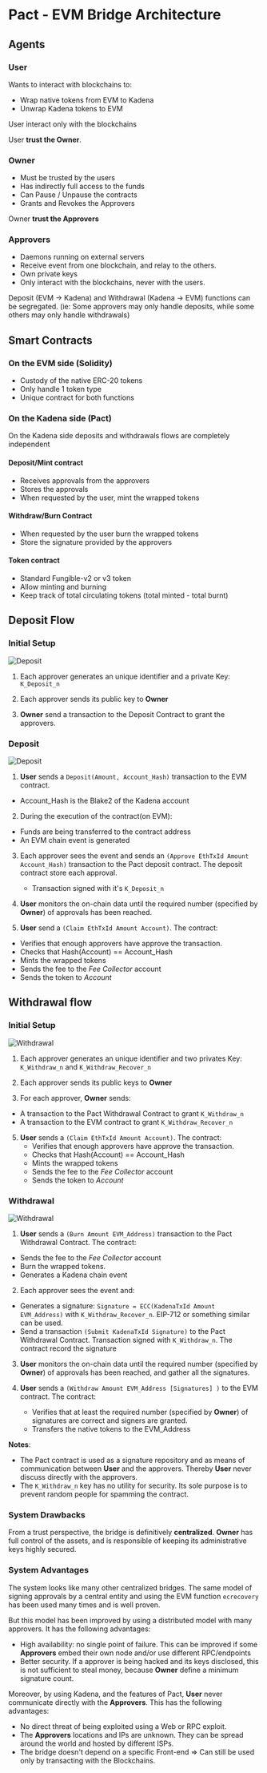 # Pact - EVM Bridge Architecture

## Agents

### User
Wants to interact with blockchains to:
* Wrap native tokens from EVM to Kadena
* Unwrap Kadena tokens to EVM

User interact only with the blockchains

User **trust the Owner**.


### Owner
* Must be trusted by the users
* Has indirectly full access to the funds
* Can Pause / Unpause the contracts
* Grants and Revokes the Approvers

Owner **trust the Approvers**

### Approvers
* Daemons running on external servers
* Receive event from one blockchain, and relay to the others.
* Own private keys
* Only interact with the blockchains, never with the users.

Deposit (EVM -> Kadena) and Withdrawal (Kadena -> EVM) functions can be segregated. (ie: Some approvers may only handle deposits, while some others may only handle withdrawals)


## Smart Contracts

### On the EVM side (Solidity)
* Custody of the native ERC-20 tokens
* Only handle 1 token type
* Unique contract for both functions



### On the Kadena side (Pact)

On the Kadena side deposits and withdrawals flows are completely independent


#### Deposit/Mint contract
* Receives approvals from the approvers
* Stores the approvals
* When requested by the user, mint the wrapped tokens

#### Withdraw/Burn Contract
* When requested by the user burn the wrapped tokens
* Store the signature provided by the approvers

#### Token contract
* Standard Fungible-v2 or v3 token
* Allow minting and burning
* Keep track of total circulating tokens (total minted - total burnt)


## Deposit Flow

### Initial Setup

![Deposit](img/bridge_deposit_setup.png)

1. Each approver generates an unique identifier and a private Key: `K_Deposit_n`

2. Each approver sends its public key to **Owner**

3. **Owner** send a transaction to the Deposit Contract to grant the approvers.


### Deposit

![Deposit](img/bridge_deposit.png)


1. **User** sends a `Deposit(Amount, Account_Hash)` transaction to the EVM contract.
 * Account_Hash is the Blake2 of the Kadena account


2. During the execution of the contract(on EVM):
  * Funds are being transferred to the contract address
  * An EVM chain event is generated


3. Each approver sees the event and sends an `(Approve EthTxId Amount Account_Hash)` transaction to the Pact deposit contract. The deposit contract store each approval.
   * Transaction signed with it's `K_Deposit_n`


4. **User** monitors the on-chain data until the required number (specified by **Owner**) of approvals has been reached.


5. **User** send a `(Claim EthTxId Amount Account)`. The contract:
  * Verifies that enough approvers have approve the transaction.
  * Checks that Hash(Account) == Account_Hash
  * Mints the wrapped tokens
  * Sends the fee to the *Fee Collector* account
  * Sends the token to *Account*

## Withdrawal flow

### Initial Setup

![Withdrawal](img/bridge_withdraw_setup.png)

1. Each approver generates an unique identifier and two privates Key: `K_Withdraw_n` and `K_Withdraw_Recover_n`


2. Each approver sends its public keys to **Owner**


3. For each approver, **Owner** sends:
  * A transaction to the Pact Withdrawal Contract to grant `K_Withdraw_n`
  * A transaction to the EVM contract to grant `K_Withdraw_Recover_n`


5. **User** sends a `(Claim EthTxId Amount Account)`. The contract:
    * Verifies that enough approvers have approve the transaction.
    * Checks that Hash(Account) == Account_Hash
    * Mints the wrapped tokens
    * Sends the fee to the *Fee Collector* account
    * Sends the token to *Account*




### Withdrawal

![Withdrawal](img/bridge_withdraw.png)

1. **User** sends a `(Burn Amount EVM_Address)` transaction to the Pact Withdrawal Contract. The contract:
  * Sends the fee to the *Fee Collector* account
  * Burn the wrapped tokens.
  * Generates a Kadena chain event


2. Each approver sees the event and:
  * Generates a signature: `Signature = ECC(KadenaTxId Amount EVM_Address)` with `K_Withdraw_Recover_n`. EIP-712 or something similar can be used.
  * Send a transaction `(Submit KadenaTxId Signature)` to the Pact Withdrawal Contract. Transaction signed with `K_Withdraw_n`. The contract record the signature


3. **User** monitors the on-chain data until the required number (specified by **Owner**) of approvals has been reached, and gather all the signatures.


4. **User** sends a `(Withdraw Amount EVM_Address [Signatures] )` to the EVM contract. The contract:
   * Verifies that at least the required number (specified by **Owner**) of signatures are correct and signers are granted.
   * Transfers the native tokens to the EVM_Address

**Notes**:

* The Pact contract is used as a signature repository and as means of communication between **User** and the approvers. Thereby **User** never discuss directly with the approvers.
* The `K_Withdraw_n` key has no utility for security. Its sole purpose is to prevent random people for spamming the contract.


### System Drawbacks

From a trust perspective, the bridge is definitively **centralized**. **Owner** has full control of the assets, and is responsible of keeping its administrative keys highly secured.

### System Advantages

The system looks like many other centralized bridges. The same model of signing approvals by a central entity and using the EVM function `ecrecovery` has been used many times and is well proven.


But this model has been improved by using a distributed model with many approvers. It has the following advantages:
 * High availability: no single point of failure. This can be improved if some **Approvers** embed their own node and/or use different RPC/endpoints
 * Better security. If a approver is being hacked and its keys disclosed, this is not sufficient to steal money, because **Owner** define a minimum signature count.


 Moreover, by using Kadena, and the features of Pact, **User** never communicate directly with the **Approvers**. This has the following advantages:
   * No direct threat of being exploited using a Web or RPC exploit.
   * The **Approvers** locations and IPs are unknown. They can be spread around the world and hosted by different ISPs.
   * The bridge doesn't depend on a specific Front-end => Can still be used only by transacting with the Blockchains.
